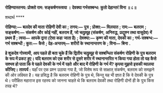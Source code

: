 **रोहिण्यास्तनय: प्रोक्तो राम: सङ्कर्षणस्त्वया ।** **देवक्या गर्भसश्बन्ध: कुतो देहान्तरं विना ॥ ८॥** 

शब्दार्थ **** 

**रोहिण्या:—** **बलदेव की माता रोहिणी देवी का** **; तनय:—** **पुत्र** **; प्रोक्त:—** **विलयात** **; राम:—** **बलराम** **; सङ्कर्षण:—** **संकर्षण और** **कोई नहीं, बलराम हैं, जो चतुव्र्यूह (संकर्षण, अनिरुद्ध, प्रद्युश्न तथा वासुदेव) में प्रथम हैं** **; त्वया—** **आपके द्वारा (ऐसा कहा** **जाता है)** **; देवक्या:—** **कृष्ण की माता, देवकी का** **; गर्भ-सश्बन्ध:—** **गर्भ सश्बन्धी** **; कुत:—** **कैसे** **; देह-अन्तरम्—** **शरीरों के** **स्थानान्तरण के** **; विना—** **बिना** **.** 

**हे शुकदेव गोस्वामी, आप पहले ही बता चुके हैं कि द्वितीय चतुव्र्यूह से सश्बन्धित संकर्षण** **रोहिणी के पुत्र बलराम के रूप में प्रकट हुए। यदि बलराम को एक शरीर से दूसरे शरीर में** **स्थानान्तरित न किया गया होता तो यह कैसे सश्भव हो पाता कि वे पहले देवकी के गर्भ में रहते** **और बाद में रोहिणी के गर्भ में? कृपया मुझसे इसकी व्यालया कीजिए।** **तात्पर्य :** यहाँ पर एक प्रश्न उठाया गया है, जो विशेष रूप से साक्षात् संकर्षण, बलराम को समझने की ओर लक्ष्यित है। यह प्रसिद्ध है कि बलराम रोहिणी के पुत्र थे, किन्तु यह भी ज्ञात है कि वे देवकी के पुत्र थे। परीक्षित महाराज इस रहस्य को जानना चाहते थे कि बलराम देवकी तथा रोहिणी दोनों ही के पुत्र किस तरह थे?  